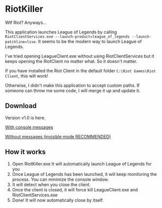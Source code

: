 # RiotKiller

Wtf Riot? Anyways...

This application launches League of Legends by calling `RiotClientServices.exe --launch-product=league_of_legends --launch-patchline=live`. It seems to be the modern way to launch League of Legends.

I've tried opening LeagueClient.exe without using RiotClientServices but it keeps opening the RiotClient no matter what. So it doesn't matter.

If you have installed the Riot Client in the default folder `C:\Riot Games\Riot Client`, this will work! 

Otherwise, I didn't make this application to accept custom paths. If someone can throw me some code, I will merge it up and update it.

## Download

Version v1.0 is here. 

[With console messages](https://github.com/Arecsu/RiotKiller/releases/download/v1.0/RiotKiller.exe)

[Without messages (invisible mode RECOMMENDED)](https://github.com/Arecsu/RiotKiller/releases/download/v1.0/RiotKiller-invisible.exe)

## How it works

1. Open RiotKiller.exe It will automatically launch League of Legends for you
2. Once League of Legends has been launched, it will keep monitoring the process. You can minimize the console window.
3. It will detect when you close the client.
4. Once the client is closed, it will force kill LeagueClient.exe and RiotClientServices.exe
5. Done! It will now automatically close by itself.
